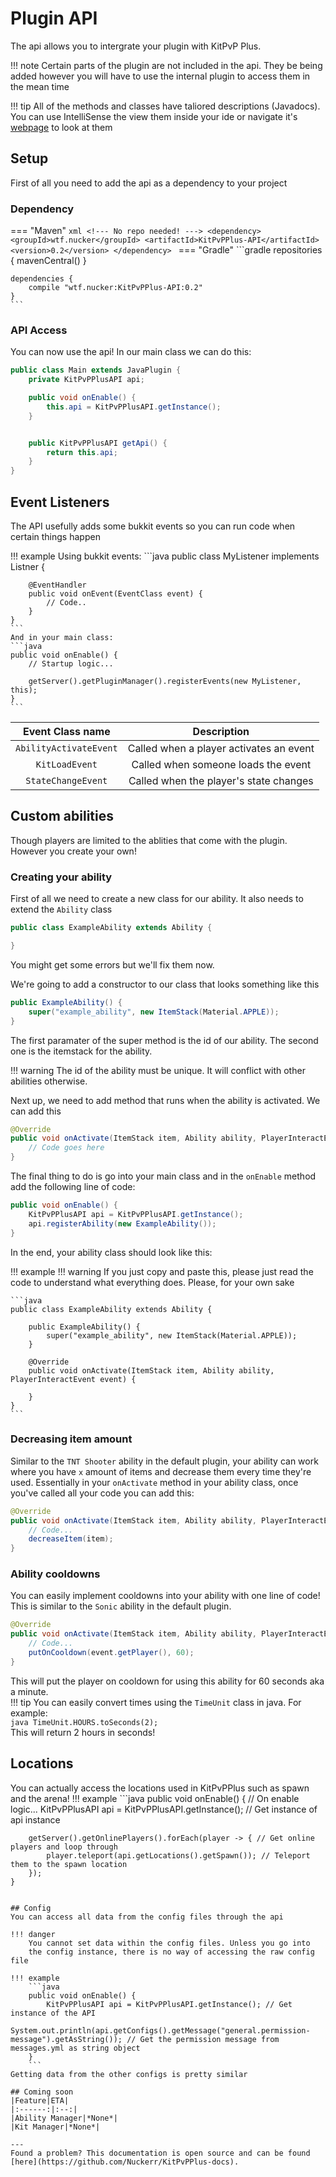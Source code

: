 # Plugin API
The api allows you to intergrate your plugin with KitPvP Plus.

!!! note
    Certain parts of the plugin are not included in the api.
    They be being added however you will have to
    use the internal plugin to access them in the mean time

!!! tip
    All of the methods and classes have taliored descriptions (Javadocs). You can use IntelliSense the view them inside your ide or navigate it's [webpage](https://jdocs.nucker.me) to look at them

## Setup
First of all you need to add the api as a dependency to your project  

### Dependency
=== "Maven"
    ```xml
    <!--- No repo needed! --->
    <dependency>
        <groupId>wtf.nucker</groupId>
        <artifactId>KitPvPPlus-API</artifactId>
        <version>0.2</version>
    </dependency>
    ```
=== "Gradle"
    ```gradle
    repositories {
        mavenCentral()
    }

    dependencies {
        compile "wtf.nucker:KitPvPPlus-API:0.2"
    }
    ```

### API Access
You can now use the api! In our main class we can do this:  
```java
public class Main extends JavaPlugin {
    private KitPvPPlusAPI api;

    public void onEnable() {
        this.api = KitPvPPlusAPI.getInstance();
    }


    public KitPvPPlusAPI getApi() {
        return this.api;
    }
}
```

## Event Listeners
The API usefully adds some bukkit events so you can run code when certain things happen

!!! example
    Using bukkit events:
    ```java
    public class MyListener implements Listner {

        @EventHandler
        public void onEvent(EventClass event) {
            // Code..
        }
    }
    ```  
    And in your main class:
    ```java
    public void onEnable() {
        // Startup logic...

        getServer().getPluginManager().registerEvents(new MyListener, this);
    }
    ```

|Event Class name|Description|
|:--------------:|:---------:|
|`AbilityActivateEvent`|Called when a player activates an event|
|`KitLoadEvent`|Called when someone loads the event|
|`StateChangeEvent`|Called when the player's state changes|


## Custom abilities
Though players are limited to the ablities that come with the plugin. However you create your own!


### Creating your ability
First of all we need to create a new class for our ability. It also needs to extend the `Ability` class
```java
public class ExampleAbility extends Ability {

}
```  
You might get some errors but we'll fix them now.

We're going to add a constructor to our class that looks something like this
```java
public ExampleAbility() {
    super("example_ability", new ItemStack(Material.APPLE));
}
```  
The first paramater of the super method is the id of our ability. The second one is the itemstack for the ability.

!!! warning
    The id of the ability must be unique. It will conflict with other abilities otherwise.
  
Next up, we need to add method that runs when the ability is activated. We can add this

```java
@Override
public void onActivate(ItemStack item, Ability ability, PlayerInteractEvent event) {
    // Code goes here
}
```

The final thing to do is go into your main class and in the `onEnable` method add the following line of code:  
```java
public void onEnable() {
    KitPvPPlusAPI api = KitPvPPlusAPI.getInstance();
    api.registerAbility(new ExampleAbility());
}
```  

In the end, your ability class should look like this:  

!!! example
    !!! warning
    If you just copy and paste this, please just read the code to understand what everything does. Please, for your own sake
  
    ```java
    public class ExampleAbility extends Ability {

        public ExampleAbility() {
            super("example_ability", new ItemStack(Material.APPLE));
        }

        @Override
        public void onActivate(ItemStack item, Ability ability, PlayerInteractEvent event) {
            
        }
    }
    ```

### Decreasing item amount
Similar to the `TNT Shooter` ability in the default plugin, your ability can work where you have `x` amount of items and decrease them every time they're used.
Essentially in your `onActivate` method in your ability class, once you've called all your code you can add this:
```java
@Override
public void onActivate(ItemStack item, Ability ability, PlayerInteractEvent event) {
    // Code...
    decreaseItem(item);
}
```
  
### Ability cooldowns
You can easily implement cooldowns into your ability with one line of code! This is similar to the `Sonic` ability in the default plugin.
```java
@Override
public void onActivate(ItemStack item, Ability ability, PlayerInteractEvent event) {
    // Code...
    putOnCooldown(event.getPlayer(), 60);
}
```  
This will put the player on cooldown for using this ability for 60 seconds aka a minute.  
!!! tip
    You can easily convert times using the `TimeUnit` class in java. For example:  
    ```java
    TimeUnit.HOURS.toSeconds(2);
    ```  
    This will return 2 hours in seconds!

## Locations
You can actually access the locations used in KitPvPPlus such as spawn and the arena!
!!! example
    ```java
    public void onEnable() {
        // On enable logic...
        KitPvPPlusAPI api = KitPvPPlusAPI.getInstance(); // Get instance of api instance

        getServer().getOnlinePlayers().forEach(player -> { // Get online players and loop through
            player.teleport(api.getLocations().getSpawn()); // Teleport them to the spawn location
        });
    }
```

## Config
You can access all data from the config files through the api

!!! danger
    You cannot set data within the config files. Unless you go into
    the config instance, there is no way of accessing the raw config file

!!! example
    ```java
    public void onEnable() {
        KitPvPPlusAPI api = KitPvPPlusAPI.getInstance(); // Get instance of the API
        System.out.println(api.getConfigs().getMessage("general.permission-message").getAsString()); // Get the permission message from messages.yml as string object
    }
    ```
Getting data from the other configs is pretty similar

## Coming soon
|Feature|ETA|
|:------:|:--:|
|Ability Manager|*None*|
|Kit Manager|*None*|

---
Found a problem? This documentation is open source and can be found [here](https://github.com/Nuckerr/KitPvPPlus-docs).